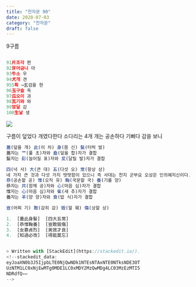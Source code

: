 ```yaml
---
title: "천자문 90"
date: 2020-07-03
category: "천자문"
draft: false
---
```

9구름
```js

91片조각 편
92牙어금니 아
93牛소 우
94犬개 견
955획 →玄검을 현
96玉구슬 옥
97瓜오이 과
98瓦기와 와
99甘달 감
100生날 생

```
![](https://i.ibb.co/9b9x94j/2020-07-03-12-17-00.png)

구름이 덮었다 개였다한다
소다리는 4개
개는 공손하다
기뻐다 감을 보니
```js
蓋(덮을 개) 此(이 차) 身(몸 신) 髮(터럭 발)
蓋자는 艹(풀 초)자와 盍(덮을 합)자가 결합
髮자는 髟(늘어질 표)자와 犮(달릴 발)자가 결합

四(넉 사) 大(큰 대) 五(다섯 오) 常(항상 상)
네 가지 큰 것과 다섯 가지 떳떳함이 있으니 즉 사대는 천지 군부요 오상은 인의예지신이다.
恭(공손할 공) 惟(오직 유) 鞠(국문할 국) 養(기를 양)
恭자는 共(함께 공)자와 心(마음 심)자가 결합
惟자는 心(마음 심)자와 隹(새 추)자가 결합
養자는 羊(양 양)자와 食(밥 식)자가 결합

豈(어찌 기) 敢(감히 감) 毁(헐 훼) 傷(상할 상)
```
```js
1.  [蓋此身髮]  [四大五常]
2.  [恭惟鞠養]  [豈敢毁傷]
3.  [女慕貞烈]  [男效才良]
4.  [知過必改]  [得能莫忘]


> Written with [StackEdit](https://stackedit.io/).
<!--stackedit_data:
eyJoaXN0b3J5IjpbLTE0NjQwNDk1NTEsNTAxNTE0NTksNDE3OT
UzNTM1LC0xNjEwMTg0MDE1LC0xMDY2MzQwMDg4LC03MzEzMTI5
NDRdfQ==
-->